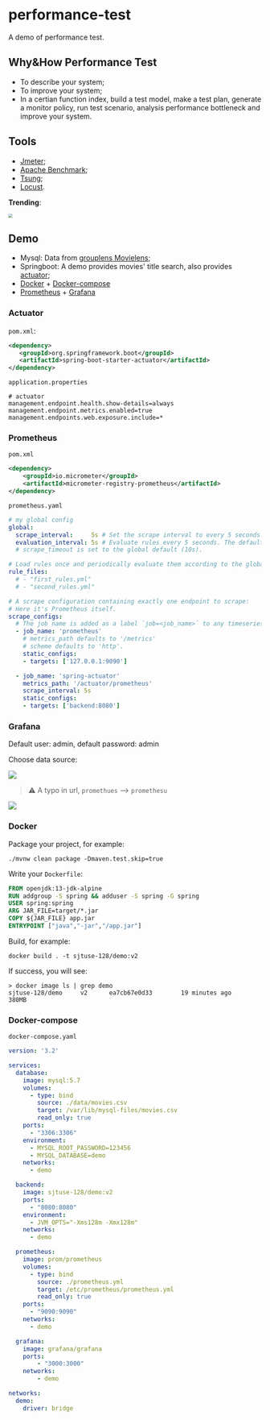 # performance-test
A demo of performance test.

## Why&How Performance Test

* To describe your system;
* To improve your system;
* In a certian function index, build a test model, make a test plan, generate a monitor policy, run test scenario, analysis performance bottleneck and improve your system.

## Tools

* [Jmeter](https://jmeter.apache.org/);
* [Apache Benchmark](http://httpd.apache.org/);
* [Tsung](http://tsung.erlang-projects.org/);
* [Locust](https://locust.io/).

**Trending**:

<img src="img/01.png" style="zoom:50%;" />

## Demo

* Mysql: Data from [grouplens Movielens](https://grouplens.org/datasets/movielens/25m/);
* Springboot: A demo provides movies' title search, also provides [actuator](https://docs.spring.io/spring-boot/docs/current/reference/html/production-ready-features.html);
* [Docker](https://www.docker.com/) + [Docker-compose](https://docs.docker.com/compose/)
* [Prometheus](https://prometheus.io/) + [Grafana](https://grafana.com/)

### Actuator

`pom.xml`:

```xml
<dependency>
   <groupId>org.springframework.boot</groupId>
   <artifactId>spring-boot-starter-actuator</artifactId>
</dependency>
```

`application.properties`

```properties
# actuator
management.endpoint.health.show-details=always
management.endpoint.metrics.enabled=true
management.endpoints.web.exposure.include=*
```

### Prometheus

`pom.xml`

```xml
<dependency>
    <groupId>io.micrometer</groupId>
    <artifactId>micrometer-registry-prometheus</artifactId>
</dependency>
```

`prometheus.yaml`

```yaml
# my global config
global:
  scrape_interval:     5s # Set the scrape interval to every 5 seconds. Default is every 1 minute.
  evaluation_interval: 5s # Evaluate rules every 5 seconds. The default is every 1 minute.
  # scrape_timeout is set to the global default (10s).

# Load rules once and periodically evaluate them according to the global 'evaluation_interval'.
rule_files:
  # - "first_rules.yml"
  # - "second_rules.yml"

# A scrape configuration containing exactly one endpoint to scrape:
# Here it's Prometheus itself.
scrape_configs:
  # The job name is added as a label `job=<job_name>` to any timeseries scraped from this config.
  - job_name: 'prometheus'
    # metrics_path defaults to '/metrics'
    # scheme defaults to 'http'.
    static_configs:
    - targets: ['127.0.0.1:9090']

  - job_name: 'spring-actuator'
    metrics_path: '/actuator/prometheus'
    scrape_interval: 5s
    static_configs:
    - targets: ['backend:8080']
```

### Grafana

Default user: admin, default password: admin

Choose data source:

![](img/03.png)

> ⚠️ A typo in url, `promethues` --> `promethesu`

![](img/02.png)

### Docker

Package your project, for example:

```
./mvnw clean package -Dmaven.test.skip=true
```

Write your `Dockerfile`:

```dockerfile
FROM openjdk:13-jdk-alpine
RUN addgroup -S spring && adduser -S spring -G spring
USER spring:spring
ARG JAR_FILE=target/*.jar
COPY ${JAR_FILE} app.jar
ENTRYPOINT ["java","-jar","/app.jar"]
```

Build, for example:

```
docker build . -t sjtuse-128/demo:v2
```

If success, you will see:

```
> docker image ls | grep demo
sjtuse-128/demo		v2		ea7cb67e0d33		19 minutes ago		380MB
```

### Docker-compose

`docker-compose.yaml`

```yaml
version: '3.2'

services:
  database:
    image: mysql:5.7
    volumes:
      - type: bind
        source: ./data/movies.csv
        target: /var/lib/mysql-files/movies.csv
        read_only: true
    ports:
      - "3306:3306"
    environment:
      - MYSQL_ROOT_PASSWORD=123456
      - MYSQL_DATABASE=demo
    networks:
      - demo

  backend:
    image: sjtuse-128/demo:v2
    ports:
      - "8080:8080"
    environment:
      - JVM_OPTS="-Xms128m -Xmx128m"
    networks:
      - demo

  prometheus:
    image: prom/prometheus
    volumes:
      - type: bind
        source: ./prometheus.yml
        target: /etc/prometheus/prometheus.yml
        read_only: true
    ports:
      - "9090:9090"
    networks:
      - demo

  grafana:
    image: grafana/grafana
    ports:
        - "3000:3000"
    networks:
        - demo

networks:
  demo:
    driver: bridge
```

